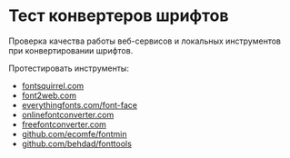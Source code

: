 # Тест конвертеров шрифтов

Проверка качества работы веб-сервисов и локальных инструментов при конвертировании шрифтов.

Протестировать инструменты:

- [fontsquirrel.com](https://www.fontsquirrel.com)
- [font2web.com](http://www.font2web.com)
- [everythingfonts.com/font-face](https://everythingfonts.com/font-face)
- [onlinefontconverter.com](https://onlinefontconverter.com)
- [freefontconverter.com](http://www.freefontconverter.com)
- [github.com/ecomfe/fontmin](https://github.com/ecomfe/fontmin)
- [github.com/behdad/fonttools](https://github.com/behdad/fonttools)
